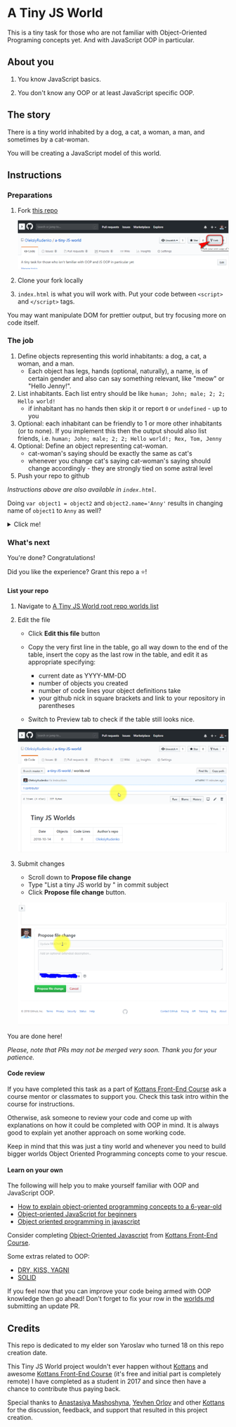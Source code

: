 # A Tiny JS World

This is a tiny task for those who are not familiar with
Object-Oriented Programing concepts yet.
And with JavaScript OOP in particular.

## About you

1. You know JavaScript basics.

1. You don't know any OOP or at least JavaScript specific OOP.

## The story

There is a tiny world inhabited by a dog, a cat, a woman,
a man, and sometimes by a cat-woman.

You will be creating a JavaScript model of this world.

## Instructions

### Preparations

1. Fork [this repo](https://github.com/OleksiyRudenko/a-tiny-JS-world)

   ![fork](img/fork.png)

1. Clone your fork locally

1. `index.html` is what you will work with. Put your code
   between `<script>` and `</script>` tags.

You may want manipulate DOM for prettier output, but
try focusing more on code itself.

### The job

 1. Define objects representing this world inhabitants:
    a dog, a cat, a woman, and a man.
    - Each object has legs, hands (optional, naturally),
      a name, is of certain gender and also can say
      something relevant, like "meow" or "Hello Jenny!".
 1. List inhabitants. Each list entry should be like
    `human; John; male; 2; 2; Hello world!`
    - if inhabitant has no hands then
      skip it or report `0` or `undefined` - up to you
 1. Optional: each inhabitant can be friendly to 1 or
    more other inhabitants (or to none). If you implement
    this then the output should also list friends, i.e.
    `human; John; male; 2; 2; Hello world!; Rex, Tom, Jenny`
 1. Optional: Define an object representing cat-woman.
    - cat-woman's saying should be exactly the same as
      cat's
    - whenever you change cat's saying cat-woman's saying
      should change accordingly - they are strongly tied
      on some astral level
 1. Push your repo to github

_Instructions above are also available in `index.html`_.

Doing `var object1 = object2` and `object2.name='Anny'`
results in changing name of `object1` to `Anny` as well?

<details><summary>Click me!</summary>

Read about
[Copying Objects in JavaScript](https://scotch.io/bar-talk/copying-objects-in-javascript)

</details>

### What's next

You're done? Congratulations!

Did you like the experience?
Grant this repo a :star:!

#### List your repo

1. Navigate to [A Tiny JS World root repo worlds list](https://github.com/OleksiyRudenko/a-tiny-JS-world/blob/master/worlds.md)

1. Edit the file
   * Click **Edit this file** button

   * Copy the very first line in the table, go all way down
     to the end of the table, insert the copy as
     the last row in the table, and edit it as
     appropriate specifying:
     - current date as YYYY-MM-DD
     - number of objects you created
     - number of code lines your object definitions take
     - your github nick in square brackets
       and link to your repository in parentheses

   * Switch to Preview tab to check if the table still looks
     nice.

   ![edit-animated](img/edit.gif)

1. Submit changes
   * Scroll down to **Propose file change**
   * Type "List a tiny JS world by <your name>" in commit subject
   * Click **Propose file change** button.

   ![do-pr](img/pr.gif)

You are done here!

_Please, note that PRs may not be merged very soon. Thank you
for your patience._

#### Code review

If you have completed this task as a part
of [Kottans Front-End Course](https://github.com/kottans/frontend)
ask a course mentor or classmates to support you.
Check this task intro within the course for instructions.

Otherwise, ask someone to review your code and come up with
explanations on how it could be completed with OOP
in mind. It is always good to explain yet another
approach on some working code.

Keep in mind that this was just a tiny world and
whenever you need to build bigger worlds
Object Oriented Programming concepts come
to your rescue.

#### Learn on your own

The following will help you to make yourself familiar
with OOP and JavaScript OOP.

- [How to explain object-oriented programming concepts to a 6-year-old](https://medium.freecodecamp.org/object-oriented-programming-concepts-21bb035f7260)
- [Object-oriented JavaScript for beginners](https://developer.mozilla.org/en-US/docs/Learn/JavaScript/Objects/Object-oriented_JS)
- [Object oriented programming in javascript](https://www.sohamkamani.com/blog/2016/04/30/oops-in-js/)

Consider completing
[Object-Oriented Javascript](https://github.com/kottans/frontend/blob/master/tasks/js-oop.md)
from [Kottans Front-End Course](https://github.com/kottans/frontend).

Some extras related to OOP:
 - [DRY, KISS, YAGNI](https://code.tutsplus.com/tutorials/3-key-software-principles-you-must-understand--net-25161)
 - [SOLID](https://medium.com/@cramirez92/s-o-l-i-d-the-first-5-priciples-of-object-oriented-design-with-javascript-790f6ac9b9fa)

If you feel now that you can improve your code being armed
with OOP knowledge then go ahead! Don't forget to fix your row
in the [worlds.md](https://github.com/OleksiyRudenko/a-tiny-JS-world/blob/master/worlds.md)
submitting an update PR.

## Credits

This repo is dedicated to my elder son Yaroslav who turned
18 on this repo creation date.

This Tiny JS World project wouldn't ever happen without
[Kottans](http://kottans.org/) and awesome
[Kottans Front-End Course](https://github.com/kottans/frontend)
(it's free and initial part is completely remote)
I have completed as a student in 2017 and since then
have a chance to contribute thus paying back.

Special thanks to [Anastasiya Mashoshyna](https://github.com/AMashoshyna),
[Yevhen Orlov](https://github.com/yevhenorlov) and other
[Kottans](https://github.com/kottans) for the discussion, feedback,
and support that resulted in this project creation.
